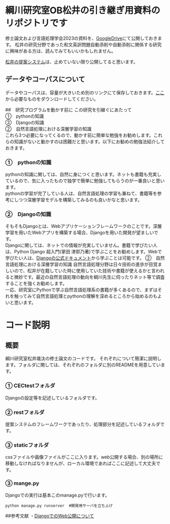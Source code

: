 # 綱川研究室OB松井の引き継ぎ用資料のリポジトリです
修士論文および言語処理学会2023の資料を、[GoogleDrive](https://drive.google.com/drive/folders/1S-hn5aA6fnRFrR3Yy4Cj6Kg6GUHEPtO9?usp=sharing)にて公開しておきます。
松井の研究分野であった和文英訳問題自動添削や自動添削に関係する研究に興味がある方は、読んでみてもいいかもしれません。

[松井の提案システム](https://tsunalab.net/rest/system)は、止めていない限り公開してると思います。

## データやコーパスについて
データやコーパスは、容量が大きいため別のリンクにて保存しておきます。[ここ](https://drive.google.com/drive/folders/1S-hn5aA6fnRFrR3Yy4Cj6Kg6GUHEPtO9?usp=sharing)から必要なものをダウンロードしてください。

##　研究プログラムを動かす前に
この研究を引継ぐにあたって<br>
①　pythonの知識<br>
③　Djangoの知識<br>
②　自然言語処理における深層学習の知識<br>
これら3つ必要になってくるので、動かす前に簡単な勉強をお勧めします。これらの知識がないと動かすのは困難だと思います。以下にお勧めの勉強法紹介しておきます。
### ①　pythonの知識
pythonの知識に関しては、自然に身につくと思います。ネットも書籍も充実しているので、気に入ったもので独学で簡単に勉強してもらうのが一番良いと思います。<br>
pythonの学習が完了している人は、自然言語処理の学習も兼ねて、書籍等を参考にしつつ深層学習モデルを構築してみるのも良いかなと思います。
### ②　Djangoの知識
そもそもDjangoとは、Webアプリケーションフレームワークのことです。深層学習を用いたWebアプリを構築する場合、Djangoを用いた開発が望ましいです。<br>
Djangoに関しては、ネットでの情報が充実していません。書籍で学びたい人は、Python Django 超入門(掌田 津耶乃著)で学ぶことをお勧めします。Webで学びたい人は、[Djangoの公式ドキュメント](https://docs.djangoproject.com/ja/4.1/intro/)から学ぶことは可能です。
②　自然言語処理における深層学習の知識
自然言語処理分野は日々技術の進歩が目覚ましいので、松井が在籍していた時に使用していた技術や書籍が使えるかと言われると微妙です。最近の自然言語処理の動向を綱川先生に伺ったりネット等で調査することを強くお勧めします。<br>
一応、研究室にPythonで学ぶ自然言語処理系の書籍が多くあるので、まずはそれを触ってみて自然言語処理とpythonの理解を深めるところから始めるのもよいと思います。
# コード説明
## 概要
綱川研究室松井颯汰の修士論文のコードです。
それぞれについて簡潔に説明します。フォルダに関しては、それぞれのフォルダに別のREADMEを用意しています。
### ① CECtestフォルダ
Djangoの設定等を記述しているフォルダです。
### ② restフォルダ
提案システムのフレームワークであったり、処理部分を記述しているフォルダです。
### ③ staticフォルダ
cssファイルや画像ファイルがここに入ります。web公開する場合、別の場所に移動しなければなりませんが、ローカル環境であればここに記述して大丈夫です。
### ③ mange.py
Djangoでの実行は基本このmanage.pyで行います。
```
python manage.py runserver  #開発用サーバを立ち上げ
```

##参考文献
・[DjangoでのWeb公開について](https://zenn.dev/hathle/books/django-vultr-book)

